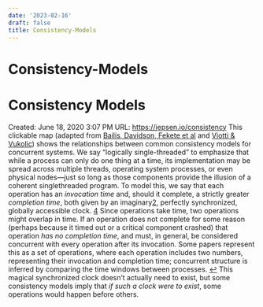 ```yaml
---
date: '2023-02-16'
draft: false
title: Consistency-Models
---
```


# Consistency-Models

# Consistency Models
Created: June 18, 2020 3:07 PM
URL: https://jepsen.io/consistency
This clickable map (adapted from [Bailis, Davidson, Fekete et al](http://www.vldb.org/pvldb/vol7/p181-bailis.pdf) and [Viotti & Vukolic](https://arxiv.org/pdf/1512.00168.pdf)) shows the relationships between common consistency models for concurrent systems.
We say “logically single-threaded” to emphasize that while a process can only do one thing at a time, its implementation may be spread across multiple threads, operating system processes, or even physical nodes—just so long as those components provide the illusion of a coherent singlethreaded program.
To model this, we say that each operation has an *invocation time* and, should it complete, a strictly greater *completion time*, both given by an imaginary[2](https://jepsen.io/consistency), perfectly synchronized, globally accessible clock.
[4](https://jepsen.io/consistency)
Since operations take time, two operations might overlap in time.
If an operation does not complete for some reason (perhaps because it timed out or a critical component crashed) that operation *has no completion time*, and must, in general, be considered concurrent with every operation after its invocation.
Some papers represent this as a set of operations, where each operation includes two numbers, representing their invocation and completion time; concurrent structure is inferred by comparing the time windows between processes.
[↩](https://jepsen.io/consistency)
This magical synchronized clock doesn’t actually need to exist, but some consistency models imply that *if such a clock were to exist*, some operations would happen before others.
